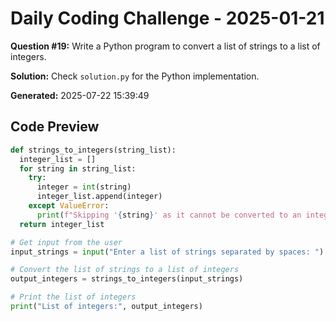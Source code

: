 # Daily Coding Challenge - 2025-01-21

**Question #19:** Write a Python program to convert a list of strings to a list of integers.

**Solution:** Check `solution.py` for the Python implementation.

**Generated:** 2025-07-22 15:39:49

## Code Preview
```python
def strings_to_integers(string_list):
  integer_list = []
  for string in string_list:
    try:
      integer = int(string)
      integer_list.append(integer)
    except ValueError:
      print(f"Skipping '{string}' as it cannot be converted to an integer.")
  return integer_list

# Get input from the user
input_strings = input("Enter a list of strings separated by spaces: ").split()

# Convert the list of strings to a list of integers
output_integers = strings_to_integers(input_strings)

# Print the list of integers
print("List of integers:", output_integers)

```
